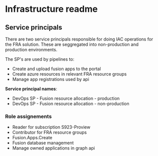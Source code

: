 # Infrastructure readme

## Service principals

There are two service principals responsible for doing IAC operations for the FRA solution. These are seggregated into non-production and production environments. 

The SP's are used by pipelines to:
- Create and upload fusion apps to the portal
- Create azure resources in relevant FRA resource groups
- Manage app registrations used by api


**Service principal names**:
- DevOps SP - Fusion resource allocation - production
- DevOps SP - Fusion resource allocation - non-production


### Role assignements

- Reader for subscription S923-Proview
- Contributor for FRA resource groups
- Fusion.Apps.Create
- Fusion database management
- Manage owned applications in graph api